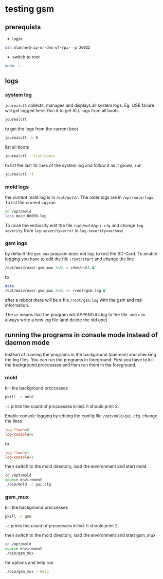 # testing gsm

## prerequists

- login
```bash
ssh mlanner@<ip-or-dns-of-rpi> -p 20022
```
- switch to root
```bash
sudo -i
```

## logs

### system log

`journalctl` collects, manages and displays all system logs. Eg. USB failure will get logged here. Run it to get ALL logs from all boots.
```bash
journalctl
```

to get the logs from the current boot
```bash
journalctl -b 0
```

list all boots
```bash
journalctl --list-boots
```

to list the last 10 lines of the system log and follow it as it grows, run
```bash
journalctl -f
```

### mold logs

the current mold log is in `/opt/mold/`. The older logs are in `/opt/mold/logs`. To list the current log run

```bash
cd /opt/mold
less mold_00000.log
```

To raise the verbosity edit the file `/opt/mold/gui.cfg` and change `log-severity` from `log-severity=error` to `log-severity=verbose`

### gsm logs

by default the `gsm_mux` program does not log, to rest the SD-Card. To enable logging you have to edit the file `/root/start` and change the line 

```bash
/opt/mold/exec-gsm_mux 2>&1 > /dev/null &`
```

to 

```bash
date
/opt/mold/exec-gsm_mux 2>&1 >> /root/gsm.log &`
```

after a reboot there will be a file `/root/gsm.log` with the gsm and rssi information.

The `>>` means that the program will APPEND its log to the file. use `>` to always write a new log file (and delete the old one)

## running the programs in console mode instead of daemon mode

Instead of running the programs in the background (daemon) and checking the log files. You can run the programs in foreground.
First you have to kill the background proccesses and then run them in the foreground.

### mold

kill the background proccesses
```bash
pkill -c mold
```

`-c` prints the count of prcocesses killed. It should print 2.

Enable console logging by editing the config file `/opt/mold/gui.cfg`. change the lines

```ini
log-flush=0
log-console=0
```

to 

```ini
log-flush=1
log-console=1
```

then switch to the mold directory, load the environment and start mold

```bash
cd /opt/mold
source enviroment
./bin/mold -c gui.cfg
```

### gsm_mux

kill the background proccesses

```bash
pkill -c gsm
```

`-c` prints the count of prcocesses killed. It should print 2.

then switch to the mold directory, load the environment and start gsm_mux

```bash
cd /opt/mold
source enviroment
./bin/gsm_mux
```

for options and help run

```bash
./bin/gsm_mux --help
```
